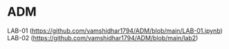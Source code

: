 # ADM
LAB-01 (https://github.com/vamshidhar1794/ADM/blob/main/LAB-01.ipynb)  
LAB-02 (https://github.com/vamshidhar1794/ADM/blob/main/lab2)
